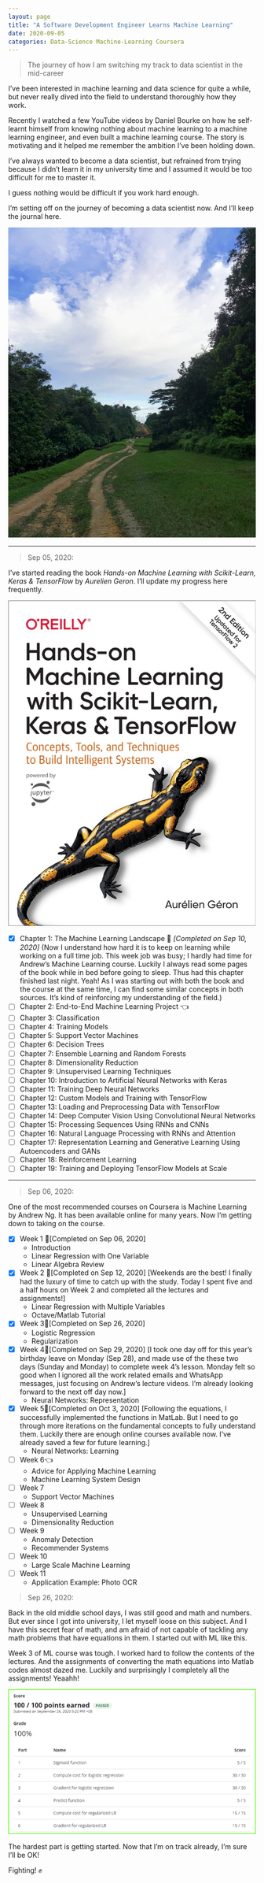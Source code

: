 ```yaml
---
layout: page
title: "A Software Development Engineer Learns Machine Learning"
date: 2020-09-05
categories: Data-Science Machine-Learning Coursera
---
```


> The journey of how I am switching my track to data scientist in the mid-career

I’ve been interested in machine learning and data science for quite a while, but never really dived into the field to understand thoroughly how they work.


Recently I watched a few YouTube videos by Daniel Bourke on how he self-learnt himself from knowing nothing about machine learning to a machine learning engineer, and even built a machine learning course. The story is motivating and it helped me remember the ambition I’ve been holding down.


I’ve always wanted to become a data scientist, but refrained from trying because I didn’t learn it in my university time and I assumed it would be too difficult for me to master it.


I guess nothing would be difficult if you work hard enough.


I’m setting off on the journey of becoming a data scientist now. And I’ll keep the journal here.

![](../_imgs/journey_trail.jpeg)

---

> Sep 05, 2020:

I’ve started reading the book *Hands-on Machine Learning with Scikit-Learn, Keras & TensorFlow* by *Aurelien Geron*. I’ll update my progress here frequently.

![](../_imgs/hands_on_ml.jpeg)

- [x] Chapter 1: The Machine Learning Landscape 🚩 *[Completed on Sep 10, 2020]* (Now I understand how hard it is to keep on learning while working on a full time job. This week job was busy; I hardly had time for Andrew’s Machine Learning course. Luckily I always read some pages of the book while in bed before going to sleep. Thus had this chapter finished last night. Yeah! As I was starting out with both the book and the course at the same time, I can find some similar concepts in both sources. It’s kind of reinforcing my understanding of the field.)
- [ ] Chapter 2: End-to-End Machine Learning Project 👈
- [ ] Chapter 3: Classification
- [ ] Chapter 4: Training Models
- [ ] Chapter 5: Support Vector Machines
- [ ] Chapter 6: Decision Trees
- [ ] Chapter 7: Ensemble Learning and Random Forests
- [ ] Chapter 8: Dimensionality Reduction
- [ ] Chapter 9: Unsupervised Learning Techniques
- [ ] Chapter 10: Introduction to Artificial Neural Networks with Keras
- [ ] Chapter 11: Training Deep Neural Networks
- [ ] Chapter 12: Custom Models and Training with TensorFlow
- [ ] Chapter 13: Loading and Preprocessing Data with TensorFlow
- [ ] Chapter 14: Deep Computer Vision Using Convolutional Neural Networks
- [ ] Chapter 15: Processing Sequences Using RNNs and CNNs
- [ ] Chapter 16: Natural Language Processing with RNNs and Attention
- [ ] Chapter 17: Representation Learning and Generative Learning Using Autoencoders and GANs
- [ ] Chapter 18: Reinforcement Learning
- [ ] Chapter 19: Training and Deploying TensorFlow Models at Scale
  
---

> Sep 06, 2020:

One of the most recommended courses on Coursera is Machine Learning by Andrew Ng. It has been available online for many years. Now I’m getting down to taking on the course.

- [x] Week 1 🚩[Completed on Sep 06, 2020]
  * Introduction
  * Linear Regression with One Variable
  * Linear Algebra Review
- [x] Week 2 🚩[Completed on Sep 12, 2020] [Weekends are the best! I finally had the luxury of time to catch up with the study. Today I spent five and a half hours on Week 2 and completed all the lectures and assignments!]
  * Linear Regression with Multiple Variables
  * Octave/Matlab Tutorial
- [x] Week 3🚩[Completed on Sep 26, 2020]
  * Logistic Regression
  * Regularization
- [x] Week 4🚩[Completed on Sep 29, 2020] [I took one day off for this year’s birthday leave on Monday (Sep 28), and made use of the these two days (Sunday and Monday) to complete week 4’s lesson. Monday felt so good when I ignored all the work related emails and WhatsApp messages, just focusing on Andrew’s lecture videos. I’m already looking forward to the next off day now.]
  * Neural Networks: Representation
- [x] Week 5🚩[Completed on Oct 3, 2020] [Following the equations, I successfully implemented the functions in MatLab. But I need to go through more iterations on the fundamental concepts to fully understand them. Luckily there are enough online courses available now. I’ve already saved a few for future learning.]
  * Neural Networks: Learning
- [ ] Week 6👈
  * Advice for Applying Machine Learning
  * Machine Learning System Design
- [ ] Week 7
  * Support Vector Machines
- [ ] Week 8
  * Unsupervised Learning
  * Dimensionality Reduction
- [ ] Week 9
  * Anomaly Detection
  * Recommender Systems
- [ ] Week 10
  * Large Scale Machine Learning
- [ ] Week 11
  * Application Example: Photo OCR

> Sep 26, 2020:

Back in the old middle school days, I was still good and math and numbers. But ever since I got into university, I let myself loose on this subject. And I have this secret fear of math, and am afraid of not capable of tackling any math problems that have equations in them. I started out with ML like this.


Week 3 of ML course was tough. I worked hard to follow the contents of the lectures. And the assignments of converting the math equations into Matlab codes almost dazed me. Luckily and surprisingly I completely all the assignments! Yeaahh!

![](../_imgs/100_points.png)

The hardest part is getting started. Now that I’m on track already, I’m sure I’ll be OK!

Fighting! ✊